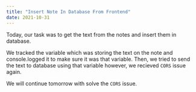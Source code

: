```yaml
---
title: "Insert Note In Database From Frontend"
date: 2021-10-31
---
```


Today, our task was to get the text from the notes and insert them in database.

We tracked the variable which was storing the text on the note and console.logged it to make sure it was that variable. Then, we tried to send the text to database using that variable however, we recieved `CORS` issue again. 

We will continue tomorrow with solve the `CORS` issue.